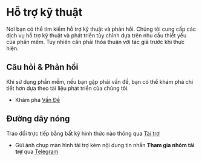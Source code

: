# Hỗ trợ kỹ thuật

Nơi bạn có thể tìm kiếm hỗ trợ kỹ thuật và phản hồi. Chúng tôi cung cấp các dịch vụ hỗ trợ kỹ thuật và phát triển tùy chỉnh dựa trên nhu cầu thiết yếu của phần mềm. Tuy nhiên cần phải thỏa thuận với tác giả trước khi thực hiện.

## Câu hỏi & Phản hồi

Khi sử dụng phần mềm, nếu bạn gặp phải vấn đề, bạn có thể khám phá chi tiết hơn dựa theo tài liệu phát triển của chúng tôi.

- Khám phá [Vấn Đề](https://github.com/tuquet/navigo/issues)

## Đường dây nóng

Trao đổi trực tiếp bằng bất kỳ hình thức nào thông qua [Tài trợ](../sponsor/personal.md)

- Gửi ảnh chụp màn hình tài trợ kèm nội dung tin nhắn **Tham gia nhóm tài trợ** qua [Telegram](https://t.me/tuquet)

